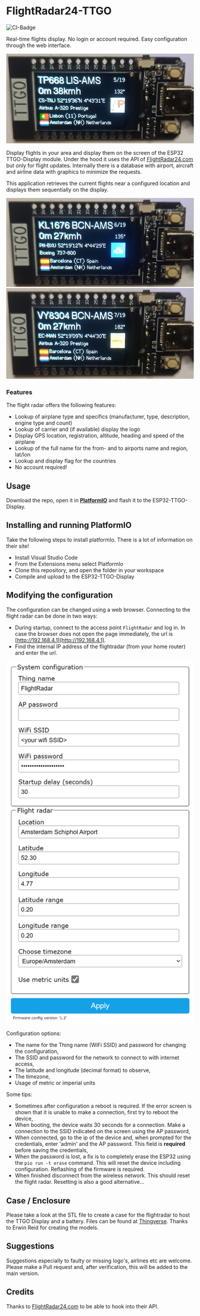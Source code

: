 # FlightRadar24-TTGO

![CI-Badge](https://github.com/rzeldent/esp32-flightradar24-ttgo/actions/workflows/main.yml/badge.svg?event=push)

Real-time flights display. No login or account required.
Easy configuration through the web interface.

![FlightRadar](assets/20220909_221059.jpg)

Display flights in your area and display them on the screen of the ESP32 TTGO-Display module.
Under the hood it uses the API of [FlightRadar24.com](https://www.flightradar24.com/) but only for flight updates.
Internally there is a database with airport, aircraft and airline data with graphics to minimize the requests.

This application retrieves the current flights near a configured location and displays them sequentially on the display.

![Example2](assets/20220909_221101.jpg)
![Example3](assets/20220909_221104.jpg)

### Features
The flight radar offers the following features:
- Lookup of airplane type and specifics (manufacturer, type, description, engine type and count)
- Lookup of carrier and (if available) display the logo
- Display GPS location, registration,  altitude, heading and speed of the airplane
- Lookup of the full name for the from- and to airports name and region, lat/lon
- Lookup and display flag for the countries
- No account required!

## Usage
Download the repo, open it in [**PlatformIO**](https://platformio.org/) and flash it to the ESP32-TTGO-Display.

## Installing and running PlatformIO
Take the following steps to install platformIo. There is a lot of information on their site!
- Install Visual Studio Code
- From the Extensions menu select PlatformIo
- Clone this repository, and open the folder in your workspace
- Compile and upload to the ESP32-TTGO-Display

## Modifying the configuration
The configuration can be changed using a web browser. Connecting to the flight radar can be done in two ways:
- During startup, connect to the access point ```FlightRadar``` and log in. In case the browser does not open the page immediately, the url is [http://192.168.4.1](http://192.168.4.1).
- Find the internal IP address of the flightradar (from your home router) and enter the url.

![Settings page](assets/configuration.png)

Configuration options:
- The name for the Thing name (WiFi SSID) and password for changing the configuration,
- The SSID and password for the network to connect to with internet access,
- The latitude and longitude (decimal format) to observe,
- The timezone,
- Usage of metric or imperial units

Some tips:
- Sometimes after configuration a reboot is required. If the error screen is shown that it is unable to make a connection, first try to reboot the device,
- When booting, the device waits 30 seconds for a connection. Make a connection to the SSID indicated on the screen using the AP password,
- When connected, go to the ip of the device and, when prompted for the credentials, enter 'admin' and the AP password. This field is **required** before saving the credentials,
- When the password is lost, a fix is to completely erase the ESP32 using the ```pio run -t erase``` command. This will reset the device including configuration. Reflashing of the firmware is required.
- When finished disconnect from the wireless network. This should reset the flight radar. Resetting is also a good alternative...

## Case / Enclosure
Please take a look at the STL file to create a case for the flightradar to host the TTGO Display and a battery. Files can be found at [Thingverse](https://www.thingiverse.com/thing:5412296/files).
Thanks to Erwin Reid for creating the models.

## Suggestions
Suggestions especially to faulty or missing logo's, airlines etc are welcome. Please make a Pull request and, after verification, this will be added to the main version.

## Credits
Thanks to [FlightRadar24.com](https://www.flightradar24.com/) to be able to hook into their API.
